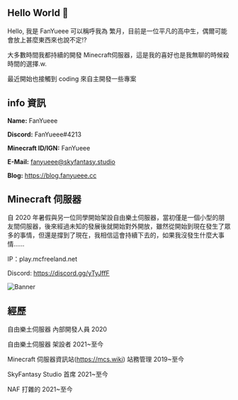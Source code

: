 ## Hello World 👋
Hello, 我是 FanYueee 可以稱呼我為 繁月，目前是一位平凡的高中生，偶爾可能會放上甚麼東西來也說不定!?

大多數時間我都持續的開發 Minecraft伺服器，這是我的喜好也是我無聊的時候殺時間的選擇.w.

最近開始也接觸到 coding 來自主開發一些專案
## info 資訊
**Name:** FanYueee

**Discord:** FanYueee#4213

**Minecraft ID/IGN:** FanYueee

**E-Mail:** fanyueee@skyfantasy.studio

**Blog:** https://blog.fanyueee.cc

## Minecraft 伺服器
自 2020 年暑假與另一位同學開始架設自由樂土伺服器，當初僅是一個小型的朋友間伺服器，後來經過未知的發展後就開始對外開放，雖然從開始到現在發生了眾多的事情，但還是撐到了現在，我相信這會持續下去的，如果我沒發生什麼大事情......

IP：play.mcfreeland.net

Discord: https://discord.gg/yTyJffF

![Banner](https://www.mc-list.xyz/banner/10-326.png)

## 經歷
自由樂土伺服器 內部開發人員 2020

自由樂土伺服器 架設者 2021~至今

Minecraft 伺服器資訊站(https://mcs.wiki) 站務管理 2019~至今

SkyFantasy Studio 首席 2021~至今

NAF 打雜的 2021~至今
